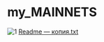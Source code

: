 # my_MAINNETS
![1](https://user-images.githubusercontent.com/44331529/171047484-d6fb9116-3ce3-4872-9ea6-a73348f72f86.png)
[Readme — копия.txt](https://github.com/obajay/my_MAINNETS/files/8807299/Readme.txt)

